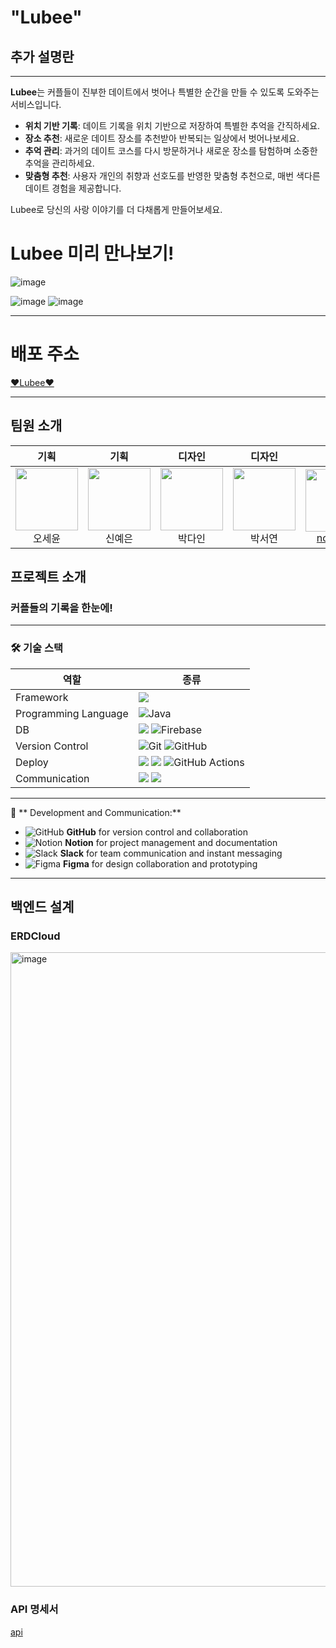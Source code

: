 # "Lubee"
## 추가 설명란

---

**Lubee**는 커플들이 진부한 데이트에서 벗어나 특별한 순간을 만들 수 있도록 도와주는 서비스입니다. 

- **위치 기반 기록**: 데이트 기록을 위치 기반으로 저장하여 특별한 추억을 간직하세요.
- **장소 추천**: 새로운 데이트 장소를 추천받아 반복되는 일상에서 벗어나보세요.
- **추억 관리**: 과거의 데이트 코스를 다시 방문하거나 새로운 장소를 탐험하며 소중한 추억을 관리하세요.
- **맞춤형 추천**: 사용자 개인의 취향과 선호도를 반영한 맞춤형 추천으로, 매번 색다른 데이트 경험을 제공합니다.

Lubee로 당신의 사랑 이야기를 더 다채롭게 만들어보세요.

# Lubee 미리 만나보기!
![image](https://github.com/user-attachments/assets/69e10356-ee84-417b-981c-d28f167652c6)

![image](https://github.com/user-attachments/assets/1e459908-d99f-461c-8216-9f1f9b24addf)
![image](https://github.com/user-attachments/assets/d2534d6f-165f-4326-8ca1-8aabaf2006aa)

---
# 배포 주소

<a href="https://www.lubee.site">❤️Lubee❤️</a>

---
## 팀원 소개
| 기획 | 기획 | 디자인 | 디자인 | FE | FE | BE | BE | 
| --- | --- | --- | --- | --- | --- | --- | --- |
| <img src="https://via.placeholder.com/100" width="100px" height="100px"><br/><center>오세윤</center> | <img src="https://via.placeholder.com/100" width="100px" height="100px"><br/><center>신예은</center> | <img src="https://via.placeholder.com/100" width="100px" height="100px"><br/><center>박다인</center> | <img src="https://via.placeholder.com/100" width="100px" height="100px"><br/><center>박서연</center> | <img src="https://avatars.githubusercontent.com/u/126255206?v=4" width="100px" height="100px"><br/><center><a href="https://github.com/noeyeyh">noeyeyh</a></center> | <img src="https://avatars.githubusercontent.com/u/120544840?v=4" width="100px" height="100px"><br/><center><a href="https://github.com/Rose-my">Rose-my</a></center> | <img src="https://avatars.githubusercontent.com/u/67892502?v=4" width="100px" height="100px"><br/><center><a href="https://github.com/parking0">parking0</a></center> | <img src="https://avatars.githubusercontent.com/u/48240083?v=4" width="100px" height="100px"><br/><center><a href="https://github.com/sunghyun1356">sunghyun1356</a></center> |

## 프로젝트 소개

### 커플들의 기록을 한눈에!

---
### 🛠 기술 스택

| 역할                 | 종류                                                                                                                                                                                                              |
| -------------------- | ----------------------------------------------------------------------------------------------------------------------------------------------------------------------------------------------------------------- |
| Framework            |  <img src="https://img.shields.io/badge/springboot-6DB33F?style=for-the-badge&logo=springboot&logoColor=white">                                                                                                                 |
| Programming Language |  ![Java](https://img.shields.io/badge/java-%23ED8B00.svg?style=for-the-badge&logo=openjdk&logoColor=white)
| DB                   |  <img src="https://img.shields.io/badge/mysql-4479A1?style=for-the-badge&logo=mysql&logoColor=white">   ![Firebase](https://img.shields.io/badge/firebase-a08021?style=for-the-badge&logo=firebase&logoColor=ffcd34)                                                                                |
| Version Control      | ![Git](https://img.shields.io/badge/git-%23F05033.svg?style=for-the-badge&logo=git&logoColor=white) ![GitHub](https://img.shields.io/badge/github-%23121011.svg?style=for-the-badge&logo=github&logoColor=white)  |
| Deploy               | <img src="https://img.shields.io/badge/amazonaws-232F3E?style=for-the-badge&logo=amazonaws&logoColor=white"> <img src="https://img.shields.io/badge/nginx-009639?style=for-the-badge&logo=amazonaws&logoColor=white"> ![GitHub Actions](https://img.shields.io/badge/github%20actions-%232671E5.svg?style=for-the-badge&logo=githubactions&logoColor=white)
| Communication        | <img src="https://img.shields.io/badge/slack-4A154B?style=for-the-badge&logo=mysql&logoColor=white"> <img src="https://img.shields.io/badge/notion-000000?style=for-the-badge&logo=mysql&logoColor=white">
               
---

🚀 ** Development and Communication:**

- ![GitHub](https://img.shields.io/badge/GitHub-181717?style=for-the-badge&logo=GitHub&logoColor=white) **GitHub** for version control and collaboration
- ![Notion](https://img.shields.io/badge/Notion-000000?style=for-the-badge&logo=Notion&logoColor=white) **Notion** for project management and documentation
- ![Slack](https://img.shields.io/badge/Slack-4A154B?style=for-the-badge&logo=Slack&logoColor=white) **Slack** for team communication and instant messaging
- ![Figma](https://img.shields.io/badge/Figma-F24E1E?style=for-the-badge&logo=Figma&logoColor=white) **Figma** for design collaboration and prototyping

---


## 백엔드 설계
### ERDCloud
<img width="1015" alt="image" src="https://github.com/user-attachments/assets/a334d8fb-52a6-400a-9683-64601ddea398">


### API 명세서
<a href = "https://www.notion.so/01bf62bb2bed48ed8967a32a675cb01c?v=a2fd34c54aea48208b5cdfbea964e41a">api
